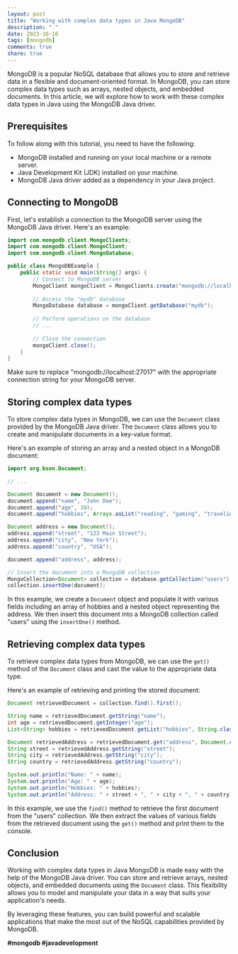 ```yaml
---
layout: post
title: "Working with complex data types in Java MongoDB"
description: " "
date: 2023-10-16
tags: [mongodb]
comments: true
share: true
---
```


MongoDB is a popular NoSQL database that allows you to store and retrieve data in a flexible and document-oriented format. In MongoDB, you can store complex data types such as arrays, nested objects, and embedded documents. In this article, we will explore how to work with these complex data types in Java using the MongoDB Java driver.

## Prerequisites

To follow along with this tutorial, you need to have the following:

- MongoDB installed and running on your local machine or a remote server.
- Java Development Kit (JDK) installed on your machine.
- MongoDB Java driver added as a dependency in your Java project.

## Connecting to MongoDB

First, let's establish a connection to the MongoDB server using the MongoDB Java driver. Here's an example:

```java
import com.mongodb.client.MongoClients;
import com.mongodb.client.MongoClient;
import com.mongodb.client.MongoDatabase;

public class MongoDBExample {
    public static void main(String[] args) {
        // Connect to MongoDB server
        MongoClient mongoClient = MongoClients.create("mongodb://localhost:27017");
        
        // Access the "mydb" database
        MongoDatabase database = mongoClient.getDatabase("mydb");
        
        // Perform operations on the database
        // ...
        
        // Close the connection
        mongoClient.close();
    }
}
```

Make sure to replace "mongodb://localhost:27017" with the appropriate connection string for your MongoDB server.

## Storing complex data types

To store complex data types in MongoDB, we can use the `Document` class provided by the MongoDB Java driver. The `Document` class allows you to create and manipulate documents in a key-value format.

Here's an example of storing an array and a nested object in a MongoDB document:

```java
import org.bson.Document;

// ...

Document document = new Document();
document.append("name", "John Doe");
document.append("age", 30);
document.append("hobbies", Arrays.asList("reading", "gaming", "traveling"));

Document address = new Document();
address.append("street", "123 Main Street");
address.append("city", "New York");
address.append("country", "USA");

document.append("address", address);

// Insert the document into a MongoDB collection
MongoCollection<Document> collection = database.getCollection("users");
collection.insertOne(document);
```

In this example, we create a `Document` object and populate it with various fields including an array of hobbies and a nested object representing the address. We then insert this document into a MongoDB collection called "users" using the `insertOne()` method.

## Retrieving complex data types

To retrieve complex data types from MongoDB, we can use the `get()` method of the `Document` class and cast the value to the appropriate data type.

Here's an example of retrieving and printing the stored document:

```java
Document retrievedDocument = collection.find().first();

String name = retrievedDocument.getString("name");
int age = retrievedDocument.getInteger("age");
List<String> hobbies = retrievedDocument.getList("hobbies", String.class);

Document retrievedAddress = retrievedDocument.get("address", Document.class);
String street = retrievedAddress.getString("street");
String city = retrievedAddress.getString("city");
String country = retrievedAddress.getString("country");

System.out.println("Name: " + name);
System.out.println("Age: " + age);
System.out.println("Hobbies: " + hobbies);
System.out.println("Address: " + street + ", " + city + ", " + country);
```

In this example, we use the `find()` method to retrieve the first document from the "users" collection. We then extract the values of various fields from the retrieved document using the `get()` method and print them to the console.

## Conclusion

Working with complex data types in Java MongoDB is made easy with the help of the MongoDB Java driver. You can store and retrieve arrays, nested objects, and embedded documents using the `Document` class. This flexibility allows you to model and manipulate your data in a way that suits your application's needs.

By leveraging these features, you can build powerful and scalable applications that make the most out of the NoSQL capabilities provided by MongoDB.

**#mongodb #javadevelopment**